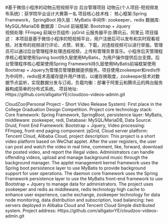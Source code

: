 #基于微信小程序的动物云短视频平台 后台管理项目
动物云(个人项目-短视频发布系统)：获学院毕业设计大赛第一名
项目核心技术栈：
核心框架:Spring Framework，SpringBoot	持久层：MyBatis	中间件: zookeeper，redis
数据库: MySQL/MariaDB	数据源：Druid		前端框架: Bootstrap + Jquery	
视频处理: FFmpeg	前端分页组件: jqGrid
云服务器平台:腾讯云、阿里云
项目描述：
本项目是基于微信小程序的短视频平台，用户注册后可以发布和实时观看视频，对发布的视频进行评论、点赞、转发、下载，对违规视频可以进行举报。管理员可以通过后台管理程序处理违规视频，上传和管理背景音乐。小程序后天管理程序核心框架使用Spring boot持久层使用MyBatis，为用户操作提供后台支撑。后台管理程序核心框架使用Spring Framework持久层使用MyBatis前端框架使用Bootstrap + Jquery为管理员管理数据提供服务。项目使用zookeeper和redis作为中间件，redis技术高缓存提升用户体验，以缓存换取度，zookeeper技术对数据节点监听，实现数据分发与订阅，负载均衡：部署于阿里云和腾讯云的两台服务器构成简单的分布式系统。
项目地址:	
Https://github.com/alligatorYE/cloudzoo-videos-admin.git



CloudZoo(Personal Project - Short Video Release System): First place in the College Graduation Design Competition.
Project core technology stack:
Core framework: Spring Framework, SpringBoot, persistence layer: MyBatis, middleware: zookeeper, redi,
Database: MySQL/MariaDB, Data Source: Druid, Front End Framework: Bootstrap + Jquery,
Video processing: FFmpeg, front-end paging component: jqGrid,
Cloud server platform: Tencent Cloud, Alibaba Cloud,
project description:
This project is a short video platform based on WeChat applet. After the user registers, the user can post and watch the video in real time, comment, like, forward, download the posted video, and report the illegal video. Administrators can handle offending videos, upload and manage background music through the background manager. The applet management kernel framework uses the Spring boot persistence layer to use MyBatis to provide background support for user operations. The daemon core framework uses the Spring Framework persistence layer to use the MyBatis front-end framework to use Bootstrap + Jquery to manage data for administrators. The project uses zookeeper and redis as middleware, redis technology high cache to enhance user experience, cache exchange, zookeeper technology for data node monitoring, data distribution and subscription, load balancing: two servers deployed in Alibaba Cloud and Tencent Cloud Simple distributed system.
Project address:
Https://github.com/alligatorYE/cloudzoo-videos-admin.git
